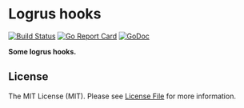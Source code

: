 # Logrus hooks

[![Build Status](https://img.shields.io/travis/goph/logrus-hooks.svg?style=flat-square)](https://travis-ci.org/goph/logrus-hooks)
[![Go Report Card](https://goreportcard.com/badge/github.com/goph/logrus-hooks?style=flat-square)](https://goreportcard.com/report/github.com/goph/logrus-hooks)
[![GoDoc](http://img.shields.io/badge/godoc-reference-5272B4.svg?style=flat-square)](https://godoc.org/github.com/goph/logrus-hooks)

**Some logrus hooks.**


## License

The MIT License (MIT). Please see [License File](LICENSE) for more information.
